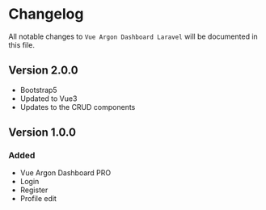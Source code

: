 # Changelog

All notable changes to `Vue Argon Dashboard Laravel`  will be documented in this file.

## Version 2.0.0
- Bootstrap5
- Updated to Vue3
- Updates to the CRUD components

## Version 1.0.0

### Added
- Vue Argon Dashboard PRO
- Login
- Register
- Profile edit
